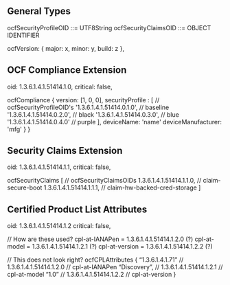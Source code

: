 ## General Types

ocfSecurityProfileOID ::= UTF8String
ocfSecurityClaimsOID ::= OBJECT IDENTIFIER

ocfVersion: {
  major: x,
  minor: y,
  build: z
},

## OCF Compliance Extension

oid: 1.3.6.1.4.1.51414.1.0,
critical: false,

ocfCompliance {
  version: [1, 0, 0],
  securityProfile : [          // ocfSecurityProfileOID's
    '1.3.6.1.4.1.51414.0.1.0', // baseline
    '1.3.6.1.4.1.51414.0.2.0', // black
    '1.3.6.1.4.1.51414.0.3.0', // blue
    '1.3.6.1.4.1.51414.0.4.0'  // purple
  ],
  deviceName: 'name'
  deviceManufacturer: 'mfg'
  }
}

## Security Claims Extension

oid: 1.3.6.1.4.1.51414.1.1,
critical: false,

ocfSecurityClaims [        // ocfSecurityClaimsOIDs
  1.3.6.1.4.1.51414.1.1.0, // claim-secure-boot
  1.3.6.1.4.1.51414.1.1.1,  // claim-hw-backed-cred-storage
]

## Certified Product List Attributes

oid: 1.3.6.1.4.1.51414.1.2
critical: false,

// How are these used?
cpl-at-IANAPen = 1.3.6.1.4.1.51414.1.2.0 (?)
cpl-at-model = 1.3.6.1.4.1.51414.1.2.1 (?)
cpl-at-version = 1.3.6.1.4.1.51414.1.2.2 (?)

// This does not look right?
ocfCPLAttributes {
  “1.3.6.1.4.1.71” // 1.3.6.1.4.1.51414.1.2.0 // cpl-at-IANAPen
  “Discovery”,    //  1.3.6.1.4.1.51414.1.2.1 // cpl-at-model
  “1.0” //  1.3.6.1.4.1.51414.1.2.2 // cpl-at-version
}


